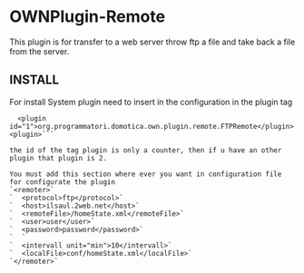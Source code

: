 OWNPlugin-Remote
================
This plugin is for transfer to a web server throw ftp a file and take back a file from the server.

INSTALL
-------

For install System plugin need to insert in the configuration in the plugin tag

```<plugin>
  <plugin id="1">org.programmatori.domotica.own.plugin.remote.FTPRemote</plugin>
<plugin>```

the id of the tag plugin is only a counter, then if u have an other plugin that plugin is 2.

You must add this section where ever you want in configuration file for configurate the plugin
`<remoter>`
`  <protocol>ftp</protocol>`
`  <host>ilsaul.2web.net</host>`
`  <remoteFile>/homeState.xml</remoteFile>`
`  <user>user</user>`
`  <password>password</password>`
`  `
`  <intervall unit="min">10</intervall>`
`  <localFile>conf/homeState.xml</localFile>`
`</remoter>`
